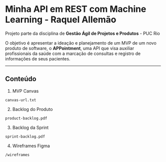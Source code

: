 # Minha API em REST com Machine Learning - Raquel Allemão

Projeto parte da disciplina de **Gestão Ágil de Projetos e Produtos** - PUC Rio

O objetivo é apresentar a ideação e planejamento de um MVP de um novo produto de software, o **APPointment**, uma API que visa auxiliar profissionais da saúde com a marcação de consultas e registro de informações de seus pacientes.

___
## Conteúdo

1. MVP Canvas

``` canvas-url.txt ```

2. Backlog do Produto

``` product-backlog.pdf ```

3. Backlog da Sprint

``` sprint-backlog.pdf ```

4. Wireframes Figma

``` /wireframes ```
